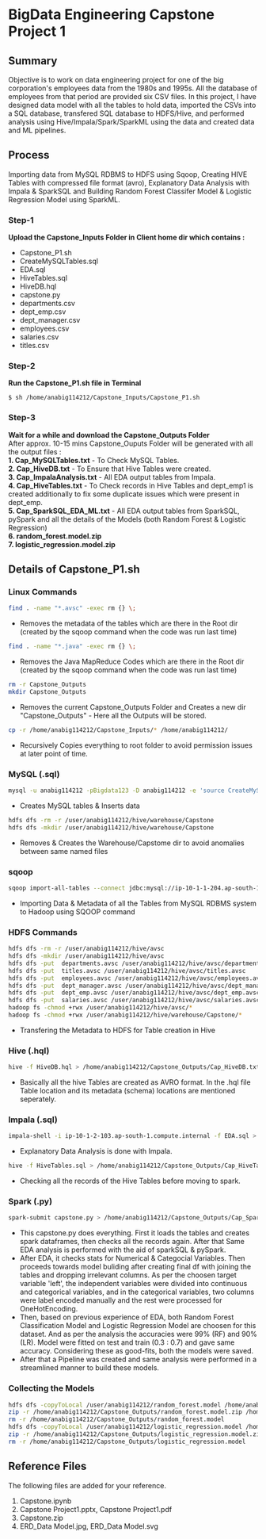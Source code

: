  
# **BigData Engineering Capstone Project 1**
## Summary
Objective is to work on data engineering project for one of the big corporation's employees data from the 1980s and 1995s. All the database of employees from that period are provided six CSV files. In this project, I have designed data model with all the tables to hold data, imported the CSVs into a SQL database, transfered SQL database to HDFS/Hive, and performed analysis using Hive/Impala/Spark/SparkML using the data and created data and ML pipelines.

## Process
Importing data from MySQL RDBMS to HDFS using Sqoop, Creating HIVE Tables with compressed file format (avro), Explanatory Data Analysis with Impala & SparkSQL and Building Random Forest Classifer Model & Logistic Regression Model using SparkML.

### Step-1
**Upload the Capstone_Inputs Folder in Client home dir which contains :**
- Capstone_P1.sh
- CreateMySQLTables.sql
- EDA.sql
- HiveTables.sql
- HiveDB.hql
- capstone.py 
- departments.csv
- dept_emp.csv
- dept_manager.csv
- employees.csv
- salaries.csv
- titles.csv

### Step-2
**Run the Capstone_P1.sh file in Terminal**
```console
$ sh /home/anabig114212/Capstone_Inputs/Capstone_P1.sh
```
### Step-3
**Wait for a while and download the Capstone_Outputs Folder** <br>
After approx. 10-15 mins Capstone_Ouputs Folder will be generated with all the output files : <br>
 **1. Cap_MySQLTables.txt** -  To Check MySQL Tables. <br>
 **2. Cap_HiveDB.txt** - To Ensure that Hive Tables were created. <br>
 **3. Cap_ImpalaAnalysis.txt** - All EDA output tables from Impala. <br>
 **4. Cap_HiveTables.txt** - To Check records in Hive Tables and dept_emp1 is created additionally to fix some duplicate issues which were present in dept_emp. <br>
 **5. Cap_SparkSQL_EDA_ML.txt** - All EDA output tables from SparkSQL, pySpark and all the details of the Models (both Random Forest & Logistic Regression) <br>
 **6. random_forest.model.zip** <br>
 **7. logistic_regression.model.zip** <br>

## Details of Capstone_P1.sh

### Linux Commands
```bash
find . -name "*.avsc" -exec rm {} \;
```
- Removes the metadata of the tables which are there in the Root dir (created by the sqoop command when the code was run last time)
```bash
find . -name "*.java" -exec rm {} \;
```
- Removes the Java MapReduce Codes which are there in the Root dir (created by the sqoop command when the code was run last time)
```bash
rm -r Capstone_Outputs
mkdir Capstone_Outputs
```
- Removes the current Capstone_Outputs Folder and Creates a new dir "Capstone_Outputs" - Here all the Outputs will be stored.
```bash
cp -r /home/anabig114212/Capstone_Inputs/* /home/anabig114212/
```
- Recursively Copies everything to root folder to avoid permission issues at later point of time.

### MySQL (.sql)
```bash
mysql -u anabig114212 -pBigdata123 -D anabig114212 -e 'source CreateMySQLTables.sql' > /home/anabig114212/Capstone_Outputs/Cap_MySQLTables.txt
```
- Creates MySQL tables & Inserts data
```bash
hdfs dfs -rm -r /user/anabig114212/hive/warehouse/Capstone
hdfs dfs -mkdir /user/anabig114212/hive/warehouse/Capstone
```
- Removes & Creates the Warehouse/Capstome dir to avoid anomalies between same named files

### sqoop
```bash
sqoop import-all-tables --connect jdbc:mysql://ip-10-1-1-204.ap-south-1.compute.internal:3306/anabig114212 --username anabig114212 --password Bigdata123 --compression-codec=snappy --as-avrodatafile --warehouse-dir=/user/anabig114212/hive/warehouse/Capstone --m 1 --driver com.mysql.jdbc.Driver
```
- Importing Data & Metadata of all the Tables from MySQL RDBMS system to Hadoop using SQOOP command

### HDFS Commands
```bash
hdfs dfs -rm -r /user/anabig114212/hive/avsc
hdfs dfs -mkdir /user/anabig114212/hive/avsc
hdfs dfs -put  departments.avsc /user/anabig114212/hive/avsc/departments.avsc
hdfs dfs -put  titles.avsc /user/anabig114212/hive/avsc/titles.avsc
hdfs dfs -put  employees.avsc /user/anabig114212/hive/avsc/employees.avsc
hdfs dfs -put  dept_manager.avsc /user/anabig114212/hive/avsc/dept_manager.avsc
hdfs dfs -put  dept_emp.avsc /user/anabig114212/hive/avsc/dept_emp.avsc
hdfs dfs -put  salaries.avsc /user/anabig114212/hive/avsc/salaries.avsc
hadoop fs -chmod +rwx /user/anabig114212/hive/avsc/*
hadoop fs -chmod +rwx /user/anabig114212/hive/warehouse/Capstone/*
```
- Transfering the Metadata to HDFS for Table creation in Hive

### Hive (.hql)
```bash
hive -f HiveDB.hql > /home/anabig114212/Capstone_Outputs/Cap_HiveDB.txt 
```
- Basically all the hive Tables are created as AVRO format. In the .hql file Table location and its metadata (schema) locations are mentioned seperately.

### Impala (.sql)
```bash
impala-shell -i ip-10-1-2-103.ap-south-1.compute.internal -f EDA.sql > /home/anabig114212/Capstone_Outputs/Cap_ImpalaAnalysis.txt
```
- Explanatory Data Analysis is done with Impala. 
```bash
hive -f HiveTables.sql > /home/anabig114212/Capstone_Outputs/Cap_HiveTables.txt
```
- Checking all the records of the Hive Tables before moving to spark.

### Spark (.py)
```bash
spark-submit capstone.py > /home/anabig114212/Capstone_Outputs/Cap_SparkSQL_EDA_ML.txt
```
- This capstone.py does everything. First it loads the tables and creates spark dataframes, then checks all the records again. After that Same EDA analysis is performed with the aid of sparkSQL & pySpark. 
- After EDA, it checks stats for Numerical & Categocial Variables. Then proceeds towards model buliding after creating final df with joining the tables and dropping irrelevant columns. As per the choosen target variable 'left', the independent variables were divided into continuous and categorical variables, and in the categorical variables, two columns were label encoded manually and the rest were processed for OneHotEncoding. 
- Then, based on previous experience of EDA, both Random Forest Classification Model and Logistic Regression Model are choosen for this dataset. And as per the analysis the accuracies were 99% (RF) and 90% (LR). Model were fitted on test and train (0.3 : 0.7) and gave same accuracy. Considering these as good-fits, both the models were saved.
- After that a Pipeline was created and same analysis were performed in a streamlined manner to build these models.

### Collecting the Models
```bash
hdfs dfs -copyToLocal /user/anabig114212/random_forest.model /home/anabig114212/Capstone_Outputs/
zip -r /home/anabig114212/Capstone_Outputs/random_forest.model.zip /home/anabig114212/Capstone_Outputs/random_forest.model 
rm -r /home/anabig114212/Capstone_Outputs/random_forest.model
hdfs dfs -copyToLocal /user/anabig114212/logistic_regression.model /home/anabig114212/Capstone_Outputs/
zip -r /home/anabig114212/Capstone_Outputs/logistic_regression.model.zip /home/anabig114212/Capstone_Outputs/logistic_regression.model 
rm -r /home/anabig114212/Capstone_Outputs/logistic_regression.model
```

## Reference Files
The following  files are added for your reference.
1. Capstone.ipynb
2. Capstone Project1.pptx, Capstone Project1.pdf 
2. Capstone.zip
3. ERD_Data Model.jpg, ERD_Data Model.svg

 
